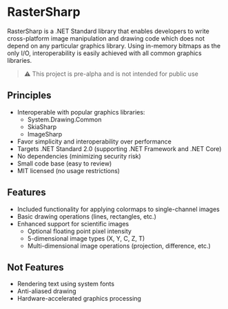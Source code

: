 # RasterSharp

RasterSharp is a .NET Standard library that enables developers to write cross-platform image manipulation and drawing code which does not depend on any particular graphics library. Using in-memory bitmaps as the only I/O, interoperability is easily achieved with all common graphics libraries.

> ⚠️ This project is pre-alpha and is not intended for public use

## Principles
* Interoperable with popular graphics libraries:
  * System.Drawing.Common
  * SkiaSharp
  * ImageSharp
* Favor simplicity and interoperability over performance
* Targets .NET Standard 2.0 (supporting .NET Framework and .NET Core)
* No dependencies (minimizing security risk)
* Small code base (easy to review)
* MIT licensed (no usage restrictions)

## Features
* Included functionality for applying colormaps to single-channel images
* Basic drawing operations (lines, rectangles, etc.)
* Enhanced support for scientific images
  * Optional floating point pixel intensity
  * 5-dimensional image types (X, Y, C, Z, T)
  * Multi-dimensional image operations (projection, difference, etc.)

## Not Features
* Rendering text using system fonts
* Anti-aliased drawing
* Hardware-accelerated graphics processing